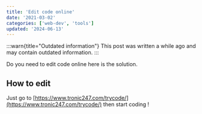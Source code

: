 ```yaml
---
title: 'Edit code online'
date: '2021-03-02'
categories: ['web-dev', 'tools']
updated: '2024-06-13'
---
```


:::warn{title="Outdated information"}
This post was written a while ago and may contain outdated information.
:::

Do you need to edit code online here is the solution.

## How to edit

Just go to [https://www.tronic247.com/trycode/](https://www.tronic247.com/trycode/) then start coding !
